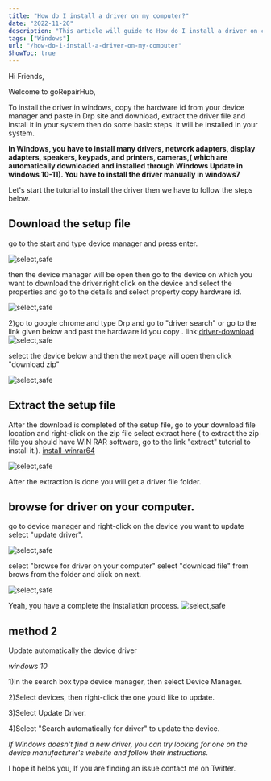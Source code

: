 ```yaml
---
title: "How do I install a driver on my computer?"
date: "2022-11-20"
description: "This article will guide to How do I install a driver on computer in windows with step by step."
tags: ["Windows"]
url: "/how-do-i-install-a-driver-on-my-computer"
ShowToc: true
---
```


Hi Friends,

Welcome to goRepairHub,

To install the driver in windows, copy the hardware id from your device manager and paste in Drp site and download, extract the driver file and install it in your system then do some basic steps. it will be installed in your system.

<b>In Windows, you have to install many drivers, network adapters, display adapters, speakers, keypads, and printers, cameras,( which are automatically downloaded and installed through Windows Update in windows 10-11). You have to install the driver manually in windows7 </b>

Let's start the tutorial to install the driver then we have to follow the steps below.

## Download the setup file

go to the start and type device manager and press enter.

![select,safe](https://gorepairhub.github.io/images/2023-1-2-how-do-i-install-a-driver-on-my-computer/ser-dev.png)

then the device manager will be open then go to the device on which you want to download the driver.right click on the device and select the properties and go to the details and select property copy hardware id.

![select,safe](https://gorepairhub.github.io/images/2023-1-2-how-do-i-install-a-driver-on-my-computer/dev-proper.png)

2)go to google chrome and type Drp and go to "driver search"  or go to the link given below 
and past the hardware id you copy .
link:<a href= https://driverpack.io/en/catalog target =-blank>driver-download</a>
![select,safe](https://gorepairhub.github.io/images/2023-1-2-how-do-i-install-a-driver-on-my-computer/select-drp.png)

select the device below and then the next page will open then click "download zip"

![select,safe](https://gorepairhub.github.io/images/2023-1-2-how-do-i-install-a-driver-on-my-computer/dow-drp.png)

## Extract the setup file

After the download is completed of the setup file, go to your download file location and right-click on the zip file select extract here 
( to extract the zip file you should have WIN RAR software, go to the link "extract" tutorial to install it.).
<a href= "/how-to-install-winrar-in-windows/">install-winrar64</a>

![select,safe](https://gorepairhub.github.io/images/2023-1-2-how-do-i-install-a-driver-on-my-computer/ext-dr.png)

After the extraction is done you will get a driver file folder.

## browse for driver on your computer.
go to device manager and right-click on the device you want to update select "update driver".

![select,safe](https://gorepairhub.github.io/images/2023-1-2-how-do-i-install-a-driver-on-my-computer/update-loc.png)

select "browse for driver on your computer" select "download file" from brows from the folder and click on next.

![select,safe](https://gorepairhub.github.io/images/2023-1-2-how-do-i-install-a-driver-on-my-computer/select-f.png)

Yeah, you have a complete the installation process.
![select,safe](https://gorepairhub.github.io/images/2023-1-2-how-do-i-install-a-driver-on-my-computer/install-hd.png)

## method 2

Update automatically the device driver 

*windows 10*

1)In the search box type device manager, then select Device Manager.

2)Select devices, then right-click the one you’d like to update.

3)Select Update Driver.

4)Select "Search automatically for driver" to update the device.


*If Windows doesn't find a new driver, you can try looking for one on the device manufacturer's website and follow their instructions.*

I hope it helps you, If you are finding an issue contact me on Twitter.
